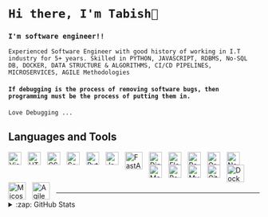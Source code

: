 # `Hi there, I'm Tabish👋` 

### `I'm software engineer!!`
`Experienced Software Engineer with good history of working in I.T industry for 5+ years.
Skilled in PYTHON, JAVASCRIPT, RDBMS, No-SQL DB, DOCKER, DATA STRUCTURE & ALGORITHMS, CI/CD PIPELINES, MICROSERVICES, AGILE Methodologies`

#### `If debugging is the process of removing software bugs, then programming must be the process of putting them in.`

`Love Debugging ...`

## Languages and Tools

<img align="left" alt="Visual Studio Code" width="26px" src="https://cdn.jsdelivr.net/gh/devicons/devicon/icons/vscode/vscode-original.svg" style="padding-right:10px;" />
<img align="left" alt="HTML5" width="26px" src="https://cdn.jsdelivr.net/gh/devicons/devicon/icons/html5/html5-original.svg" style="padding-right:10px;" />
<img align="left" alt="CSS3" width="26px" src="https://cdn.jsdelivr.net/gh/devicons/devicon/icons/css3/css3-original.svg" style="padding-right:10px;" />
<img align="left" alt="Sass" width="26px" src="https://cdn.jsdelivr.net/gh/devicons/devicon/icons/sass/sass-original.svg" style="padding-right:10px;" />
<img align="left" alt="Python" width="26px" src="https://cdn.cdnlogo.com/logos/p/3/python.svg" style="padding-right:10px;" />
<img align="left" alt="JavaScript" width="26px" src="https://cdn.jsdelivr.net/gh/devicons/devicon/icons/javascript/javascript-original.svg" style="padding-right:10px;" />
<img align="left" alt="FastAPI" width="35px" src="https://pbs.twimg.com/profile_images/1417542931209199621/fWMEIB5j_400x400.jpg" style="padding-right:10px;" />
<img align="left" alt="Django" width="26px" src="https://cdn.cdnlogo.com/logos/d/3/django.svg" style="padding-right:10px;" />
<img align="left" alt="Flask" width="26px" src="https://cdn.cdnlogo.com/logos/f/50/flask.svg" style="padding-right:10px;" />
<img align="left" alt="React" width="26px" src="https://cdn.jsdelivr.net/gh/devicons/devicon/icons/react/react-original.svg" style="padding-right:10px;" />
<img align="left" alt="GraphQL" width="26px" src="https://cdn.jsdelivr.net/gh/devicons/devicon/icons/graphql/graphql-plain.svg" style="padding-right:10px;" />
<img align="left" alt="Node.js" width="26px" src="https://cdn.jsdelivr.net/gh/devicons/devicon/icons/nodejs/nodejs-original.svg" style="padding-right:10px;" />
<img align="left" alt="MongoDB" width="26px" src="https://cdn.jsdelivr.net/gh/devicons/devicon/icons/mongodb/mongodb-original.svg" style="padding-right:10px;" />
<img align="left" alt="PostgreSQL" width="26px" src="https://cdn.cdnlogo.com/logos/p/93/postgresql.svg" style="padding-right:10px;" />
<img align="left" alt="MySQL" width="26px" src="https://cdn.jsdelivr.net/gh/devicons/devicon/icons/mysql/mysql-original.svg" style="padding-right:10px;" />
<img align="left" alt="Git" width="26px" src="https://cdn.jsdelivr.net/gh/devicons/devicon/icons/git/git-original.svg" style="padding-right:10px;" />
<img align="left" alt="Docker" width="35px" src="https://cdn.cdnlogo.com/logos/d/41/docker.svg" style="padding-right:10px;" />
<br />
<br />
<img align="left" alt="Micoservices" width="35px" src="https://cdn.solace.com/wp-content/uploads/2020/05/microservices-300x300.png" style="padding-right:10px;" />
<img align="left" alt="Agile" width="35px" src="https://www.aalpha.net/wp-content/uploads/2018/10/agile-software-development.png" style="padding-right:10px;" />



<br />
<br />

---

<details>
  <summary>:zap: GitHub Stats</summary>

  <img align="left" alt="Tabish Github Stats" src="https://github-readme-stats.vercel.app/api?username=tabish-debug&show_icons=true&hide_border=false&title_color=ff652f&icon_color=FFE400&bg_color=09131B&text_color=ffffff&border_color=0c1a25" />

</details>
